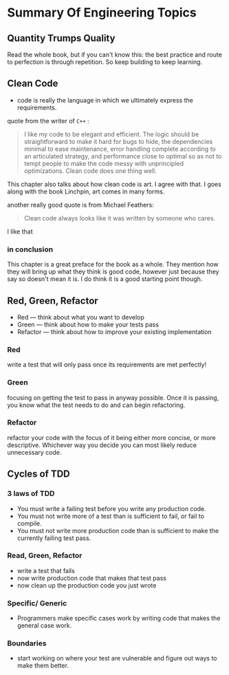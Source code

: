 # Summary Of Engineering Topics

## Quantity Trumps Quality
Read the whole book, but if you can't know this: the best practice and route to perfection is through repetition. So keep building to keep learning.



## Clean Code
* code is really the language in which we ultimately express the requirements.

quote from the writer of `C++` :
> I like my code to be elegant and efficient. The
logic should be straightforward to make it hard
for bugs to hide, the dependencies minimal to
ease maintenance, error handling complete
according to an articulated strategy, and performance close to optimal so as not to tempt
people to make the code messy with unprincipled optimizations. Clean code does one thing
well.

This chapter also talks about how clean code is art. I agree with that. I goes along with the book Linchpin, art comes in many forms.

another really good quote is from Michael Feathers: 

> Clean code always looks like it was written by someone who cares.

I like that

### in conclusion
This chapter is a great preface for the book as a whole. They mention how they will bring up what they think is good code, however just because they say so doesn't mean it is. I do think it is a good starting point though.

## Red, Green, Refactor
* Red — think about what you want to develop
* Green — think about how to make your tests pass
* Refactor — think about how to improve your existing implementation

### Red
write a test that will only pass once its requirements are met perfectly!
### Green
focusing on getting the test to pass in anyway possible. Once it is passing, you know what the test needs to do and can begin refactoring.
### Refactor
refactor your code with the focus of it being either more concise, or more descriptive. Whichever way you decide you can most likely reduce unnecessary code.

## Cycles of TDD

### 3 laws of TDD
* You must write a failing test before you write any production code.
* You must not write more of a test than is sufficient to fail, or fail to compile.
* You must not write more production code than is sufficient to make the currently failing test pass.

### Read, Green, Refactor
* write a test that fails
* now write production code that makes that test pass
* now clean up the production code you just wrote

### Specific/ Generic
* Programmers make specific cases work by writing code that makes the general case work.

### Boundaries
* start working on where your test are vulnerable and figure out ways to make them better.

